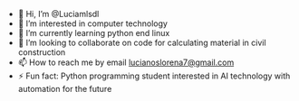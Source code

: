 - 👋 Hi, I’m @Luciamlsdl
- 👀 I’m interested in computer technology
- 🌱 I’m currently learning python end linux
- 💞️ I’m looking to collaborate on code for calculating material in civil construction
- 📫 How to reach me by email lucianoslorena7@gmail.com
- ⚡ Fun fact: Python programming student interested in AI technology with automation for the future

<!---
Luciamlsdl/Luciamlsdl is a ✨ special ✨ repository because its `README.md` (this file) appears on your GitHub profile.
You can click the Preview link to take a look at your changes.
--->
